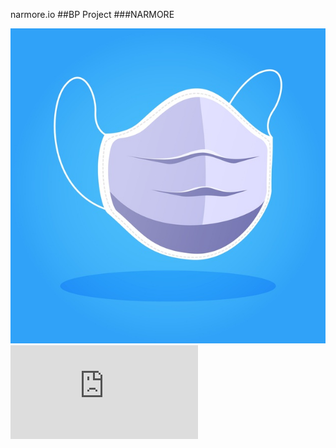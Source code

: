 narmore.io
##BP Project
###NARMORE

![LOGO](https://github.com/NARMORE-Ltd/narmore.io/blob/main/mascarilla-medica_23-2148490782.jpg)
![BP Report](https://narmore.github.io/NarmoreBusiness2020.pdf) 
